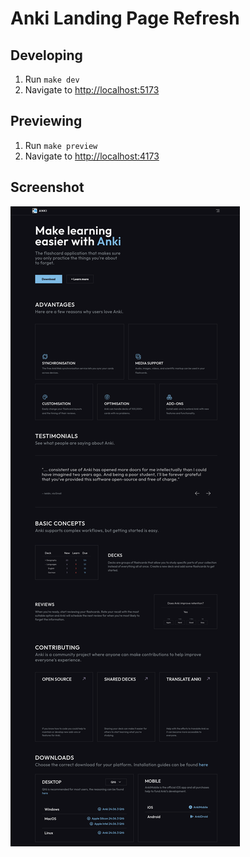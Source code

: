 # Anki Landing Page Refresh

## Developing

1. Run `make dev`
2. Navigate to <http://localhost:5173>

## Previewing

1. Run `make preview`
2. Navigate to <http://localhost:4173>

## Screenshot

![1080p Preview](screenshots/20241008.png?sanitize=true&raw=true "A preview of the site at 1080p")
